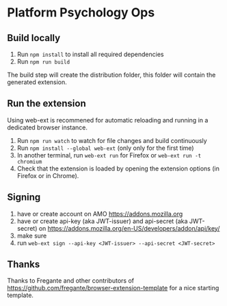 # Platform Psychology Ops


## Build locally

1. Run `npm install` to install all required dependencies
2. Run `npm run build`

The build step will create the distribution folder, this folder will contain the generated extension.


## Run the extension

Using web-ext is recommened for automatic reloading and running in a dedicated browser instance.

1. Run `npm run watch` to watch for file changes and build continuously
2. Run `npm install --global web-ext` (only only for the first time)
3. In another terminal, run `web-ext run` for Firefox or `web-ext run -t chromium`
4. Check that the extension is loaded by opening the extension options (in Firefox or in Chrome).


## Signing

1. have or create account on AMO https://addons.mozilla.org
2. have or create api-key (aka JWT-issuer) and api-secret (aka JWT-secret) on https://addons.mozilla.org/en-US/developers/addon/api/key/
3. make sure
4. run `web-ext sign --api-key <JWT-issuer> --api-secret <JWT-secret>`


## Thanks

Thanks to Fregante and other contributors of https://github.com/fregante/browser-extension-template for a nice starting template.

